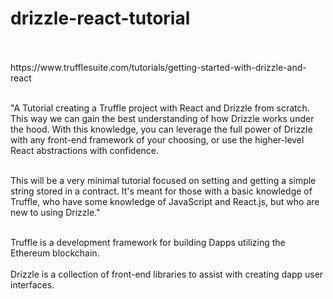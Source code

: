 # drizzle-react-tutorial

<br>
<br>
https://www.trufflesuite.com/tutorials/getting-started-with-drizzle-and-react <br><br>

"A Tutorial creating a Truffle project with React and Drizzle from scratch. This way we can gain the best understanding of how Drizzle works under the hood. With this knowledge, you can leverage the full power of Drizzle with any front-end framework of your choosing, or use the higher-level React abstractions with confidence.<br><br>

This will be a very minimal tutorial focused on setting and getting a simple string stored in a contract. It's meant for those with a basic knowledge of Truffle, who have some knowledge of JavaScript and React.js, but who are new to using Drizzle."<br><br>

Truffle is a development framework for building Dapps utilizing the Ethereum blockchain.<br><br>
Drizzle is a collection of front-end libraries to assist with creating dapp user interfaces.
